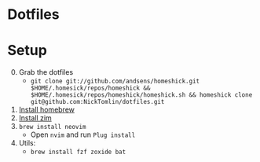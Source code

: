 Dotfiles
===

# Setup

0. Grab the dotfiles
    - `git clone git://github.com/andsens/homeshick.git $HOME/.homesick/repos/homeshick && $HOME/.homesick/repos/homeshick/homeshick.sh && homeshick clone git@github.com:NickTomlin/dotfiles.git`
1. [Install homebrew](https://brew.sh/)
2. [Install zim](https://zimfw.sh/docs/install/)
3. `brew install neovim`
    - Open `nvim` and run `Plug install`
4. Utils:
    - `brew install fzf zoxide bat`
